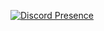 [![Discord Presence](https://lanyard.cnrad.dev/api/754270824504229949?bg=05133c)](https://discord.com/users/754270824504229949)
